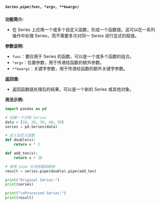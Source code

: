 ##### `Series.pipe(func, *args, **kwargs)`
**功能简介:**
- 在 Series 上应用一个或多个自定义函数，形成一个函数链。这可以在一系列操作中处理 Series，而不需要多次对同一 Series 进行显式的赋值。

**参数说明:**
- `func`：要应用于 Series 的函数，可以是一个或多个函数的组合。
- `*args`：位置参数，用于传递给函数的额外参数。
- `**kwargs`：关键字参数，用于传递给函数的额外关键字参数。

**返回值:**
- 返回函数链处理后的结果，可以是一个新的 Series 或其他对象。

**用法示例:**
```python
import pandas as pd

# 创建一个示例 Series
data = [10, 20, 30, 40, 50]
series = pd.Series(data)

# 定义自定义函数
def double(x):
    return x * 2

def add_ten(x):
    return x + 10

# 使用 pipe 方法构建函数链
result = series.pipe(double).pipe(add_ten)

print("Original Series:")
print(series)

print("\nProcessed Series:")
print(result)
```
